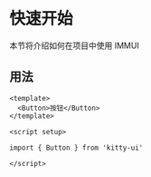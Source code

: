 # 快速开始

本节将介绍如何在项目中使用 IMMUI

## 用法

```
<template>
  <Button>按钮</Button>
</template>

<script setup>

import { Button } from 'kitty-ui'

</script>
```